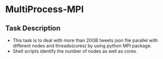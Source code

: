 # MultiProcess-MPI
## Task Description
* This task is to deal with more than 20GB tweets json file parallel with different nodes and threads(cores) by using python MPI package.
* Shell scripts identify the number of nodes as well as cores.

